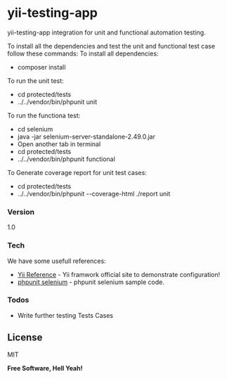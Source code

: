 # yii-testing-app

yii-testing-app integration for unit and functional automation testing.

To install all the dependencies and test the unit and functional test case follow these commands:
To install all dependencies:
  - composer install

To run the unit test:
  - cd protected/tests
  - ../../vendor/bin/phpunit unit
 
To run the functiona test:
  - cd selenium
  - java -jar selenium-server-standalone-2.49.0.jar
  - Open another tab in terminal
  - cd protected/tests
  - ../../vendor/bin/phpunit functional

To Generate coverage report for unit test cases:
  - cd protected/tests
  - ../../vendor/bin/phpunit --coverage-html ./report unit

### Version
1.0

### Tech

We have some usefull references:

* [Yii Reference] - Yii framwork official site to demonstrate configuration!
* [phpunit selenium] - phpunit selenium sample code.


### Todos

 - Write further testing Tests Cases

License
----

MIT


**Free Software, Hell Yeah!**

[//]: # (These are reference links used in the body of this note and get stripped out when the markdown processor does its job. There is no need to format nicely because it shouldn't be seen.)


   [Yii reference]: <http://www.yiiframework.com/doc/guide/1.1/en/test.overview>
   [phpunit selenium]: <http://apigen.juzna.cz/doc/sebastianbergmann/phpunit-selenium/package-PHPUnit.Selenium.html>


